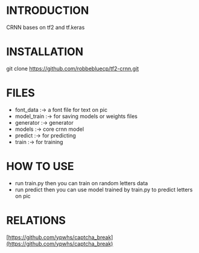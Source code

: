 # INTRODUCTION  
CRNN bases on tf2 and tf.keras


# INSTALLATION  
git clone https://github.com/robbebluecp/tf2-crnn.git

# FILES  
 * font_data :-> a font file for text on pic
 * model_train :-> for saving models or weights files
 * generator :-> generator
 * models :-> core crnn model
 * predict :-> for predicting
 * train :-> for training
 
 # HOW TO USE  
* run train.py then you can train on random letters data
* run predict then you can use model trained by train.py to predict letters on pic
 

 
 # RELATIONS  
[https://github.com/ypwhs/captcha_break](https://github.com/ypwhs/captcha_break)
